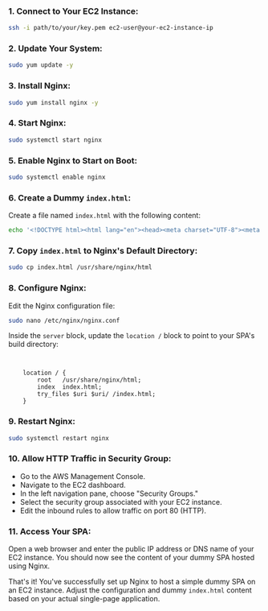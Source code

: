 ### 1. Connect to Your EC2 Instance:

```bash
ssh -i path/to/your/key.pem ec2-user@your-ec2-instance-ip
```

### 2. Update Your System:

```bash
sudo yum update -y
```

### 3. Install Nginx:

```bash
sudo yum install nginx -y
```

### 4. Start Nginx:

```bash
sudo systemctl start nginx
```

### 5. Enable Nginx to Start on Boot:

```bash
sudo systemctl enable nginx
```

### 6. Create a Dummy `index.html`:

Create a file named `index.html` with the following content:

```bash
echo '<!DOCTYPE html><html lang="en"><head><meta charset="UTF-8"><meta name="viewport" content="width=device-width, initial-scale=1.0"><title>My Dummy SPA</title></head><body><div id="app"><h1>Welcome to My Dummy SPA</h1><p>This is a dummy single-page application for testing.</p></div></body></html>' > index.html
```

### 7. Copy `index.html` to Nginx's Default Directory:

```bash
sudo cp index.html /usr/share/nginx/html
```

### 8. Configure Nginx:

Edit the Nginx configuration file:

```bash
sudo nano /etc/nginx/nginx.conf
```

Inside the `server` block, update the `location /` block to point to your SPA's build directory:

```nginx


    location / {
        root   /usr/share/nginx/html;
        index  index.html;
        try_files $uri $uri/ /index.html;
    }

```

### 9. Restart Nginx:

```bash
sudo systemctl restart nginx
```

### 10. Allow HTTP Traffic in Security Group:

- Go to the AWS Management Console.
- Navigate to the EC2 dashboard.
- In the left navigation pane, choose "Security Groups."
- Select the security group associated with your EC2 instance.
- Edit the inbound rules to allow traffic on port 80 (HTTP).

### 11. Access Your SPA:

Open a web browser and enter the public IP address or DNS name of your EC2 instance. You should now see the content of your dummy SPA hosted using Nginx.

That's it! You've successfully set up Nginx to host a simple dummy SPA on an EC2 instance. Adjust the configuration and dummy `index.html` content based on your actual single-page application.
